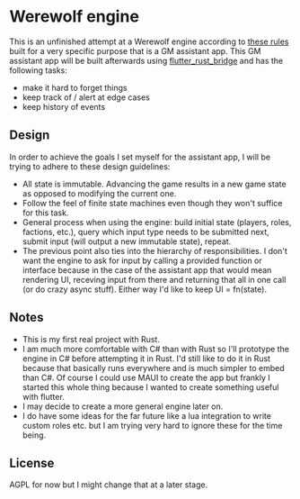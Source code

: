 # Werewolf engine

This is an unfinished attempt at a Werewolf engine according to [these rules](https://joelius300.github.io/werewolf-guide/) built for a very specific purpose that is a GM assistant app. This GM assistant app will be built afterwards using [flutter_rust_bridge](https://github.com/fzyzcjy/flutter_rust_bridge) and has the following tasks:

- make it hard to forget things
- keep track of / alert at edge cases
- keep history of events

## Design

In order to achieve the goals I set myself for the assistant app, I will be trying to adhere to these design guidelines:

- All state is immutable. Advancing the game results in a new game state as opposed to modifying the current one.
- Follow the feel of finite state machines even though they won't suffice for this task.
- General process when using the engine: build initial state (players, roles, factions, etc.), query which input type needs to be submitted next, submit input (will output a new immutable state), repeat.
- The previous point also ties into the hierarchy of responsibilities. I don't want the engine to ask for input by calling a provided function or interface because in the case of the assistant app that would mean rendering UI, receving input from there and returning that all in one call (or do crazy async stuff). Either way I'd like to keep UI = fn(state).

## Notes

- This is my first real project with Rust.
- I am much more comfortable with C# than with Rust so I'll prototype the engine in C# before attempting it in Rust. I'd still like to do it in Rust because that basically runs everywhere and is much simpler to embed than C#. Of course I could use MAUI to create the app but frankly I started this whole thing because I wanted to create something useful with flutter.
- I may decide to create a more general engine later on.
- I do have some ideas for the far future like a lua integration to write custom roles etc. but I am trying very hard to ignore these for the time being.

## License

AGPL for now but I might change that at a later stage.
